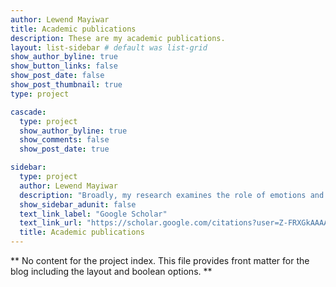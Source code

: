```yaml
---
author: Lewend Mayiwar
title: Academic publications
description: These are my academic publications.
layout: list-sidebar # default was list-grid
show_author_byline: true
show_button_links: false
show_post_date: false
show_post_thumbnail: true
type: project

cascade:
  type: project
  show_author_byline: true
  show_comments: false
  show_post_date: true

sidebar:
  type: project
  author: Lewend Mayiwar
  description: "Broadly, my research examines the role of emotions and other (socio)-cognitive factors in judgment and decision-making under risk and uncertainty. Here you'll find the abstracts, links to PDFs, the official journal article pages, and corresponding OSF pages containing data, code, and materials."
  show_sidebar_adunit: false
  text_link_label: "Google Scholar"
  text_link_url: "https://scholar.google.com/citations?user=Z-FRXGkAAAAJ&hl=en&oi=ao"
  title: Academic publications  
---
```


** No content for the project index. This file provides front matter for the blog including the layout and boolean options. **
